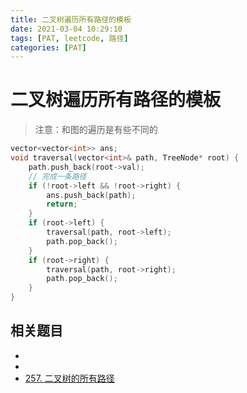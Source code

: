 ```yaml
---
title: 二叉树遍历所有路径的模板
date: 2021-03-04 10:29:10
tags: [PAT, leetcode, 路径]
categories: [PAT]
---
```


# 二叉树遍历所有路径的模板

> 注意：和图的遍历是有些不同的

```C++
vector<vector<int>> ans;
void traversal(vector<int>& path, TreeNode* root) {
	path.push_back(root->val);
	// 完成一条路径
	if (!root->left && !root->right) {
		ans.push_back(path);
		return;
	}
	if (root->left) {
		traversal(path, root->left);
		path.pop_back();
	}
	if (root->right) {
		traversal(path, root->right);
		path.pop_back();
	}
}
```

## 相关题目

- [1155 Heap Paths (30分)]:(https://emhui.fun/2021/01/23/1155-Heap-Paths-30%E5%88%86/)
- [988. 从叶结点开始的最小字符串]:(https://leetcode-cn.com/problems/smallest-string-starting-from-leaf/)
- [257. 二叉树的所有路径](https://leetcode-cn.com/problems/binary-tree-paths/)
